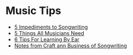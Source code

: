 # Music Tips
 - [5 Impediments to Songwriting](https://github.com/WizardOfArc/helpfulLinksAndTips/tree/master/tips/musical_concepts_and_tips/5Impediments.md)
 - [5 Things All Musicians Need](https://github.com/WizardOfArc/helpfulLinksAndTips/blob/master/tips/musical_concepts_and_tips/5ThingsAllMusciansNeed.md)
 - [6 Tips For Learning By Ear](https://github.com/WizardOfArc/helpfulLinksAndTips/blob/master/tips/musical_concepts_and_tips/sixTipsToLearnSongsByEar.md)
 - [Notes from Craft ann Business of Songwriting](https://github.com/WizardOfArc/helpfulLinksAndTips/blob/master/tips/musical_concepts_and_tips/NotesFromCAndBofSongwriting.md)
